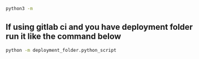 ```bash
python3 -m
```

## If using gitlab ci and you have deployment folder run it like the command below
```bash
python -m deployment_folder.python_script
```